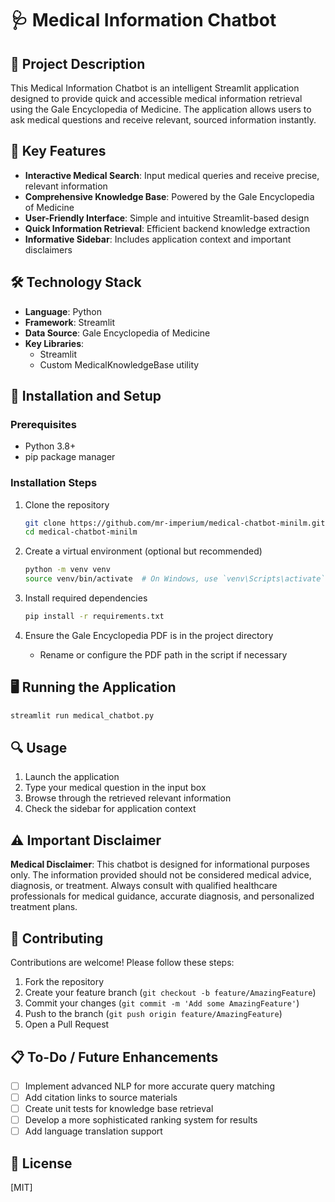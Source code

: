 # 🩺 Medical Information Chatbot

## 📝 Project Description

This Medical Information Chatbot is an intelligent Streamlit application designed to provide quick and accessible medical information retrieval using the Gale Encyclopedia of Medicine. The application allows users to ask medical questions and receive relevant, sourced information instantly.

## 🌟 Key Features

- **Interactive Medical Search**: Input medical queries and receive precise, relevant information
- **Comprehensive Knowledge Base**: Powered by the Gale Encyclopedia of Medicine
- **User-Friendly Interface**: Simple and intuitive Streamlit-based design
- **Quick Information Retrieval**: Efficient backend knowledge extraction
- **Informative Sidebar**: Includes application context and important disclaimers

## 🛠 Technology Stack

- **Language**: Python
- **Framework**: Streamlit
- **Data Source**: Gale Encyclopedia of Medicine
- **Key Libraries**: 
  - Streamlit
  - Custom MedicalKnowledgeBase utility

## 🚀 Installation and Setup

### Prerequisites

- Python 3.8+
- pip package manager

### Installation Steps

1. Clone the repository
   ```bash
   git clone https://github.com/mr-imperium/medical-chatbot-minilm.git
   cd medical-chatbot-minilm
   ```

2. Create a virtual environment (optional but recommended)
   ```bash
   python -m venv venv
   source venv/bin/activate  # On Windows, use `venv\Scripts\activate`
   ```

3. Install required dependencies
   ```bash
   pip install -r requirements.txt
   ```

4. Ensure the Gale Encyclopedia PDF is in the project directory
   - Rename or configure the PDF path in the script if necessary

## 🖥 Running the Application

```bash
streamlit run medical_chatbot.py
```

## 🔍 Usage

1. Launch the application
2. Type your medical question in the input box
3. Browse through the retrieved relevant information
4. Check the sidebar for application context

## ⚠️ Important Disclaimer

**Medical Disclaimer**: 
This chatbot is designed for informational purposes only. The information provided should not be considered medical advice, diagnosis, or treatment. Always consult with qualified healthcare professionals for medical guidance, accurate diagnosis, and personalized treatment plans.

## 🤝 Contributing

Contributions are welcome! Please follow these steps:

1. Fork the repository
2. Create your feature branch (`git checkout -b feature/AmazingFeature`)
3. Commit your changes (`git commit -m 'Add some AmazingFeature'`)
4. Push to the branch (`git push origin feature/AmazingFeature`)
5. Open a Pull Request

## 📋 To-Do / Future Enhancements

- [ ] Implement advanced NLP for more accurate query matching
- [ ] Add citation links to source materials
- [ ] Create unit tests for knowledge base retrieval
- [ ] Develop a more sophisticated ranking system for results
- [ ] Add language translation support

## 📜 License

[MIT]
